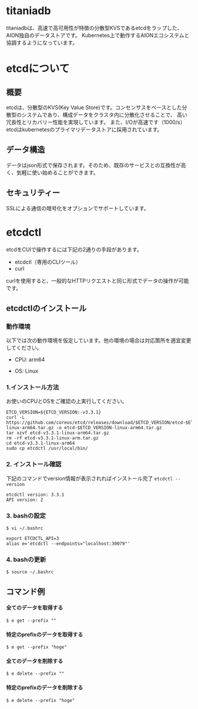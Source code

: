 # titaniadb
titaniadbは、高速で高可用性が特徴の分散型KVSであるetcdをラップした、AION独自のデータストアです。
Kubernetes上で動作するAIONエコシステムと協調するようになっています。

# etcdについて
## 概要
etcdは、分散型のKVS(Key Value Store)です。コンセンサスをベースとした分散型のシステムであり、構成データをクラスタ内に分散化させることで、
高い冗長性とリカバリー性能を実現しています。
また、I/Oが高速です（1000/s）
etcdはkubernetesのプライマリデータストアに採用されています。
## データ構造
データはjson形式で保存されます。そのため、既存のサービスとの互換性が高く、気軽に使い始めることができます。
## セキュリティー
SSLによる通信の暗号化をオプションでサポートしています。

# etcdctl
etcdをCUIで操作するには下記の2通りの手段があります。

* etcdctl（専用のCLIツール）
* curl

curlを使用すると、一般的なHTTPリクエストと同じ形式でデータの操作が可能です。

## etcdctlのインストール
### 動作環境
以下では次の動作環境を仮定しています。他の環境の場合は対応箇所を適宜変更してください。

- CPU: arm64

- OS: Linux
### 1.インストール方法
お使いのCPUとOSをご確認の上実行してください。
```
ETCD_VERSION=${ETCD_VERSION:-v3.3.1}
curl -L https://github.com/coreos/etcd/releases/download/$ETCD_VERSION/etcd-$ETCD_VERSION-linux-arm64.tar.gz -o etcd-$ETCD_VERSION-linux-arm64.tar.gz
tar xzvf etcd-v3.3.1-linux-arm64.tar.gz
rm -rf etcd-v3.3.1-linux-arm.tar.gz
cd etcd-v3.3.1-linux-arm64
sudo cp etcdctl /usr/local/bin/
```

### 2. インストール確認
下記のコマンドでversion情報が表示されればインストール完了
`etcdctl --version`
```
etcdctl version: 3.3.1
API version: 2
```

### 3. bashの設定

`$ vi ~/.bashrc`
```
export ETCDCTL_API=3
alias e='etcdctl --endpoints="localhost:30079"'
```

### 4. bashの更新
`$ source ~/.bashrc`

## コマンド例
#### 全てのデータを取得する
`$ e get --prefix ""`
#### 特定のprefixのデータを取得する
`$ e get --prefix "hoge"`

#### 全てのデータを削除する
`$ e delete --prefix ""`
#### 特定のprefixのデータを削除する
`$ e delete --prefix "hoge"`
